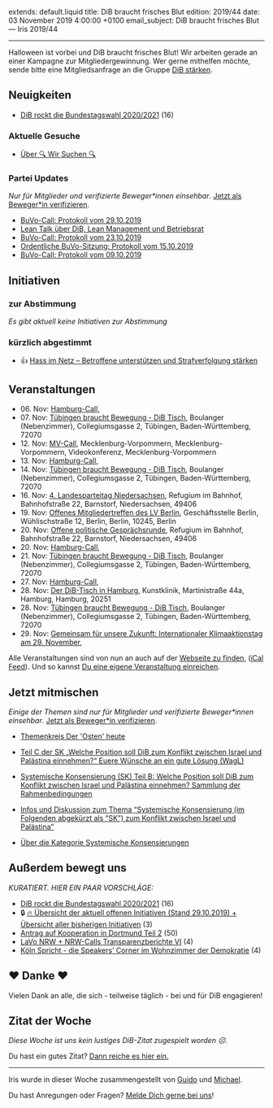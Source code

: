 
extends: default.liquid
title: DiB braucht frisches Blut
edition: 2019/44
date: 03 November 2019 4:00:00 +0100
email_subject: DiB braucht frisches Blut — Iris 2019/44

---
Halloween ist vorbei und DiB braucht frisches Blut! Wir arbeiten gerade an einer Kampagne zur Mitgliedergewinnung. Wer gerne mithelfen möchte, sende bitte eine Mitgliedsanfrage an die Gruppe [DiB stärken](https://marktplatz.bewegung.jetzt/g/DiB-Staerken).

## Neuigkeiten

 - [DiB rockt die Bundestagswahl 2020/2021](https://marktplatz.bewegung.jetzt/t/dib-rockt-die-bundestagswahl-2020-2021/32259) (16)

### Aktuelle Gesuche

 - [Über 🔍 Wir Suchen 🔍](https://marktplatz.bewegung.jetzt/t/ueber-wir-suchen/8837)

### Partei Updates

_Nur für Mitglieder und verifizierte Beweger\*innen einsehbar_. [Jetzt als Beweger\*in verifizieren](https://bewegung.jetzt/bewegerin-werden/).

 - [BuVo-Call: Protokoll vom 29.10.2019](https://marktplatz.bewegung.jetzt/t/buvo-call-protokoll-vom-29-10-2019/32350)
 - [Lean Talk über DiB, Lean Management und Betriebsrat](https://marktplatz.bewegung.jetzt/t/lean-talk-ueber-dib-lean-management-und-betriebsrat/32250)
 - [BuVo-Call: Protokoll vom 23.10.2019](https://marktplatz.bewegung.jetzt/t/buvo-call-protokoll-vom-23-10-2019/32198)
 - [Ordentliche BuVo-Sitzung: Protokoll vom 15.10.2019](https://marktplatz.bewegung.jetzt/t/ordentliche-buvo-sitzung-protokoll-vom-15-10-2019/32088)
 - [BuVo-Call: Protokoll vom 09.10.2019](https://marktplatz.bewegung.jetzt/t/buvo-call-protokoll-vom-09-10-2019/31977)

## Initiativen

### zur Abstimmung
_Es gibt aktuell keine Initiativen zur Abstimmung_
### kürzlich abgestimmt

 - 👍 [Hass im Netz – Betroffene unterstützen und Strafverfolgung stärken](https://abstimmen.bewegung.jetzt/initiative/284-hass-im-netz-betroffene-unterstutzen-und-strafverfolgung-starken)


## Veranstaltungen

 - 06.&nbsp;Nov: [Hamburg-Call](https://bewegung.jetzt/veranstaltungen/hamburg-call-2-2019-11-06/), 
 - 07.&nbsp;Nov: [Tübingen braucht Bewegung - DiB Tisch](https://bewegung.jetzt/veranstaltungen/tuebingen-braucht-bewegung-dib-tisch-2019-11-07/), Boulanger (Nebenzimmer), Collegiumsgasse 2, Tübingen, Baden-Württemberg, 72070
 - 12.&nbsp;Nov: [MV-Call](https://bewegung.jetzt/veranstaltungen/mv-call/), Mecklenburg-Vorpommern, Mecklenburg-Vorpommern, Videokonferenz, Mecklenburg-Vorpommern
 - 13.&nbsp;Nov: [Hamburg-Call](https://bewegung.jetzt/veranstaltungen/hamburg-call-2-2019-11-13/), 
 - 14.&nbsp;Nov: [Tübingen braucht Bewegung - DiB Tisch](https://bewegung.jetzt/veranstaltungen/tuebingen-braucht-bewegung-dib-tisch-2019-11-14/), Boulanger (Nebenzimmer), Collegiumsgasse 2, Tübingen, Baden-Württemberg, 72070
 - 16.&nbsp;Nov: [4. Landesparteitag Niedersachsen](https://bewegung.jetzt/veranstaltungen/4-landesparteitag-niedersachsen/), Refugium im Bahnhof, Bahnhofstraße 22, Barnstorf, Niedersachsen, 49406
 - 19.&nbsp;Nov: [Offenes Mitgliedertreffen des LV Berlin](https://bewegung.jetzt/veranstaltungen/offenes-mitgliedertreffen-des-lv-berlin/), Geschäftsstelle Berlin, Wühlischstraße 12, Berlin, Berlin, 10245, Berlin
 - 20.&nbsp;Nov: [Offene politische Gesprächsrunde](https://bewegung.jetzt/veranstaltungen/offene-politische-gespraechsrunde-2019-11-20/), Refugium im Bahnhof, Bahnhofstraße 22, Barnstorf, Niedersachsen, 49406
 - 20.&nbsp;Nov: [Hamburg-Call](https://bewegung.jetzt/veranstaltungen/hamburg-call-2-2019-11-20/), 
 - 21.&nbsp;Nov: [Tübingen braucht Bewegung - DiB Tisch](https://bewegung.jetzt/veranstaltungen/tuebingen-braucht-bewegung-dib-tisch-2019-11-21/), Boulanger (Nebenzimmer), Collegiumsgasse 2, Tübingen, Baden-Württemberg, 72070
 - 27.&nbsp;Nov: [Hamburg-Call](https://bewegung.jetzt/veranstaltungen/hamburg-call-2-2019-11-27/), 
 - 28.&nbsp;Nov: [Der DiB-Tisch in Hamburg](https://bewegung.jetzt/veranstaltungen/der-dib-tisch-in-hamburg-2019-11-28/), Kunstklinik, Martinistraße 44a, Hamburg, Hamburg, 20251
 - 28.&nbsp;Nov: [Tübingen braucht Bewegung - DiB Tisch](https://bewegung.jetzt/veranstaltungen/tuebingen-braucht-bewegung-dib-tisch-2019-11-28/), Boulanger (Nebenzimmer), Collegiumsgasse 2, Tübingen, Baden-Württemberg, 72070
 - 29.&nbsp;Nov: [Gemeinsam für unsere Zukunft: Internationaler Klimaaktionstag am 29. November](https://bewegung.jetzt/veranstaltungen/gemeinsam-fuer-unsere-zukunft-internationaler-klimaaktionstag-am-29-november/), 


Alle Veranstaltungen sind von nun an auch auf der [Webseite zu finden](https://bewegung.jetzt/veranstaltungen/), ([iCal Feed](https://bewegung.jetzt/?ical=1)). Und so kannst [Du eine eigene Veranstaltung einreichen](https://marktplatz.bewegung.jetzt/t/eine-veranstaltung-auf-der-webseite-einreichen/21379).

## Jetzt mitmischen

_Einige der Themen sind nur für Mitglieder und verifizierte Beweger\*innen einsehbar_. [Jetzt als Beweger\*in verifizieren](https://bewegung.jetzt/bewegerin-werden/).

 - [Themenkreis Der 'Osten' heute](https://marktplatz.bewegung.jetzt/t/themenkreis-der-osten-heute/20162)

 - [Teil C der SK „Welche Position soll DiB zum Konflikt zwischen Israel und Palästina einnehmen?“ Euere Wünsche an ein gute Lösung (WagL)](https://marktplatz.bewegung.jetzt/t/teil-c-der-sk-welche-position-soll-dib-zum-konflikt-zwischen-israel-und-palaestina-einnehmen-euere-wuensche-an-ein-gute-loesung-wagl/23423)
 - [Systemische Konsensierung (SK) Teil B: Welche Position soll DiB zum Konflikt zwischen Israel und Palästina einnehmen? Sammlung der Rahmenbedingungen](https://marktplatz.bewegung.jetzt/t/systemische-konsensierung-sk-teil-b-welche-position-soll-dib-zum-konflikt-zwischen-israel-und-palaestina-einnehmen-sammlung-der-rahmenbedingungen/22729)
 - [Infos und Diskussion zum Thema “Systemische Konsensierung (im Folgenden abgekürzt als “SK”) zum Konflikt zwischen Israel und Palästina”](https://marktplatz.bewegung.jetzt/t/infos-und-diskussion-zum-thema-systemische-konsensierung-im-folgenden-abgekuerzt-als-sk-zum-konflikt-zwischen-israel-und-palaestina/20677)
 - [Über die Kategorie Systemische Konsensierungen](https://marktplatz.bewegung.jetzt/t/ueber-die-kategorie-systemische-konsensierungen/12555)


## Außerdem bewegt uns

_KURATIERT. HIER EIN PAAR VORSCHLÄGE:_
 - [DiB rockt die Bundestagswahl 2020/2021](https://marktplatz.bewegung.jetzt/t/dib-rockt-die-bundestagswahl-2020-2021/32259) (16)
 - 🔒 [:fire: Übersicht der aktuell offenen Initiativen (Stand 29.10.2019) + Übersicht aller bisherigen Initiativen](https://marktplatz.bewegung.jetzt/t/uebersicht-der-aktuell-offenen-initiativen-stand-29-10-2019-uebersicht-aller-bisherigen-initiativen/8430) (3)
 - [Antrag auf Kooperation in Dortmund Teil 2](https://marktplatz.bewegung.jetzt/t/antrag-auf-kooperation-in-dortmund-teil-2/32247) (50)
 - [LaVo NRW + NRW-Calls Transparenzberichte VI](https://marktplatz.bewegung.jetzt/t/lavo-nrw-nrw-calls-transparenzberichte-vi/32329) (4)
 - [Köln Spricht - die Speakers&rsquo; Corner im Wohnzimmer der Demokratie](https://marktplatz.bewegung.jetzt/t/koeln-spricht-die-speakers-corner-im-wohnzimmer-der-demokratie/32312) (4)

## ❤️ Danke ❤️
Vielen Dank an alle, die sich - teilweise täglich - bei und für DiB engagieren!

## Zitat der Woche
_Diese Woche ist uns kein lustiges DiB-Zitat zugespielt worden ☹._

Du hast ein gutes Zitat? [Dann reiche es hier ein.](https://marktplatz.bewegung.jetzt/t/lustige-dib-zitate/10175)


---

Iris wurde in dieser Woche zusammengestellt von [Guido](https://marktplatz.bewegung.jetzt/u/Guido/) und [Michael](https://marktplatz.bewegung.jetzt/u/MichaelVoss/).

Du hast Anregungen oder Fragen? [Melde Dich gerne bei uns](https://marktplatz.bewegung.jetzt/t/neu-iris-die-woechtliche-zusammenfasssung-zum-sonntagsbrunch/10990)!

